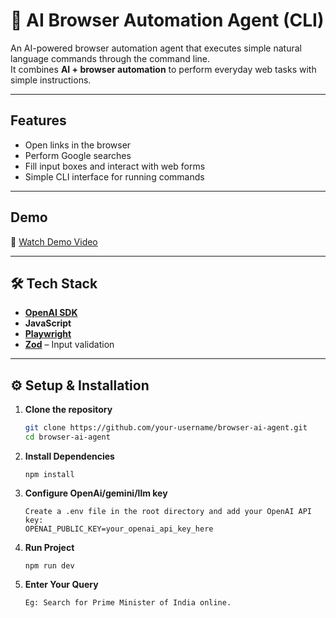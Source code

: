 # 🤖 AI Browser Automation Agent (CLI)

An AI-powered browser automation agent that executes simple natural language commands through the command line.  
It combines **AI + browser automation** to perform everyday web tasks with simple instructions.

---

##  Features
-  Open links in the browser  
-  Perform Google searches  
-  Fill input boxes and interact with web forms  
-  Simple CLI interface for running commands  

---

##  Demo
  🎥 [Watch Demo Video](https://youtu.be/3pYioNIPj84?si=T7wvRCOGtBVvnPOH)


---

## 🛠️ Tech Stack
- **[OpenAI SDK](https://www.npmjs.com/package/openai)** 
- **JavaScript**  
- **[Playwright](https://playwright.dev/)**
- **[Zod](https://zod.dev/)** – Input validation  

---

## ⚙️ Setup & Installation

1. **Clone the repository**
    ```bash
   git clone https://github.com/your-username/browser-ai-agent.git
   cd browser-ai-agent
 
2. **Install Dependencies**
    ```text
    npm install
3. **Configure OpenAi/gemini/llm key**
    ```env
   Create a .env file in the root directory and add your OpenAI API key:
   OPENAI_PUBLIC_KEY=your_openai_api_key_here
4. **Run Project**
   ```text
   npm run dev
5. **Enter Your Query**
    ```text
    Eg: Search for Prime Minister of India online.   
  
